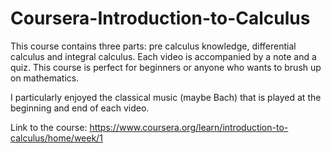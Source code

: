 # Coursera-Introduction-to-Calculus
This course contains three parts: pre calculus knowledge, differential calculus and integral calculus. Each video is accompanied by a note and a quiz. This course is perfect for beginners or anyone who wants to brush up on mathematics.  

I particularly enjoyed the classical music (maybe Bach) that is played at the beginning and end of each video.

Link to the course: https://www.coursera.org/learn/introduction-to-calculus/home/week/1
